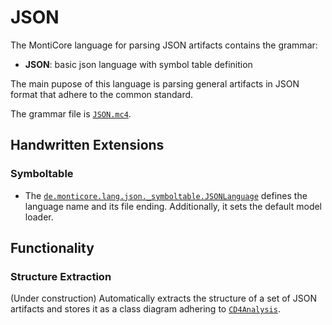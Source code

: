 <!-- (c) https://github.com/MontiCore/monticore -->
# JSON
The MontiCore language for parsing JSON artifacts contains the grammar:
- **JSON**: basic json language with symbol table definition 

The main pupose of this language is parsing general artifacts in JSON format
that adhere to the common standard.

The grammar file is [`JSON.mc4`][JSONGrammar].

## Handwritten Extensions
### Symboltable
- The [`de.monticore.lang.json._symboltable.JSONLanguage`][JSONLanguage]
 defines the language name and its file ending. Additionally, it sets the 
 default model loader.

## Functionality
### Structure Extraction
(Under construction) 
Automatically extracts the structure of a set of JSON artifacts and stores it 
as a class diagram adhering to [`CD4Analysis`][CD4Analysis].
  

[JSONGrammar]: https://git.rwth-aachen.de/monticore/languages/json/-/blob/master/src/main/grammars/de/monticore/lang/JSON.mc4
[JSONLanguage]: https://git.rwth-aachen.de/monticore/languages/json/-/blob/master/src/main/java/de/monticore/lang/json/_symboltable/JSONLanguage.java
[CD4Analysis]: https://git.rwth-aachen.de/monticore/cd4analysis/cd4analysis
